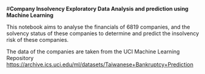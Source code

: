 #<strong>Company Insolvency Exploratory Data Analysis and prediction using Machine Learning</strong>

This notebook aims to analyse the financials of 6819 companies, and the solvency status of these companies to determine and predict the insolvency risk of these companies.

The data of the companies are taken from the UCI Machine Learning Repository
https://archive.ics.uci.edu/ml/datasets/Taiwanese+Bankruptcy+Prediction
